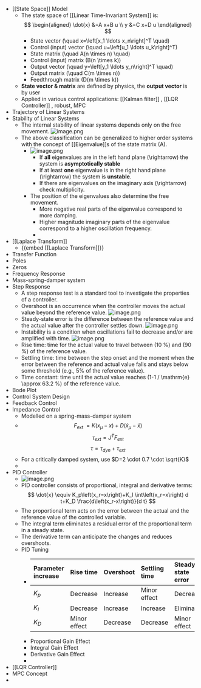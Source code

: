 - [[State Space]] Model
	- The state space of [[Linear Time-Invariant System]] is:
	  $$
	  \begin{aligned}
	  \dot{x} &=A x+B u \\
	  y &=C x+D u
	  \end{aligned}
	  $$
		- State vector \(\quad x=\left[x_1 \ldots x_n\right]^T \quad\)
		- Control (input) vector \(\quad u=\left[u_1 \ldots u_k\right]^T\)
		- State matrix \(\quad A(n \times n) \quad\)
		- Control (input) matrix \(B(n \times k)\)
		- Output vector \(\quad y=\left[y_1 \ldots y_n\right]^T \quad\)
		- Output matrix \(\quad C(m \times n)\)
		- Feedthrough matrix \(D(m \times k)\)
	- **State vector & matrix** are defined by physics, the **output vector** is by user
	- Applied in various control applications: [[Kalman filter]] , [[LQR Controller]] , robust, MPC
- Trajectory of Linear Systems
- Stability of Linear Systems
	- The internal stability of linear systems depends only on the free movement.
	  ![image.png](../assets/image_1663350678213_0.png)
	- The above classification can be generalized to higher order systems with the concept of [[Eigenvalue]]s of the state matrix \(A\).
		- ![image.png](../assets/image_1663350821950_0.png)
			- If **all** eigenvalues are in the left hand plane \(\rightarrow\) the system is **asymptotically stable**
			- If at least **one** eigenvalue is in the right hand plane \(\rightarrow\) the system is **unstable**.
			- If there are eigenvalues on the imaginary axis \(\rightarrow\) check multiplicity.
		- The position of the eigenvalues also determine the free movement.
			- More negative real parts of the eigenvalue correspond to more damping.
			- Higher magnitude imaginary parts of the eigenvalue correspond to a higher oscillation frequency.
			-
- [[Laplace Transform]]
	- {{embed [[Laplace Transform]]}}
- Transfer Function
- Poles
- Zeros
- Frequency Response
- Mass-spring-damper system
- Step Response
	- A step response test is a standard tool to investigate the properties of a controller.
	- Overshoot is an occurrence when the controller moves the actual value beyond the reference value.
	  ![image.png](../assets/image_1663667764676_0.png)
	- Steady-state error is the difference between the reference value and the actual value after the controller settles down.
	  ![image.png](../assets/image_1663667787423_0.png)
	- Instability is a condition when oscillations fail to decrease and/or are amplified with time.
	  ![image.png](../assets/image_1663667807483_0.png)
	- Rise time: time for the actual value to travel between \(10 \%\) and \(90 \%\) of the reference value.
	- Settling time: time between the step onset and the moment when the error between the reference and actual value falls and stays below some threshold (e.g., 5\% of the reference value).
	- Time constant: time until the actual value reaches \(1-1 / \mathrm{e} \approx 63.2 \%\) of the reference value.
- Bode Plot
- Control System Design
- Feedback Control
- Impedance Control
	- Modelled on a spring-mass-damper system
	- $$F_{\text {ext }}=K\left(x_\mu-x\right)+D\left(\dot{x}_\mu-\dot{x}\right)$$
	  $$\tau_{ext} = J^{T} F_{ext}$$
	  $$\tau = \tau_{dyn} + \tau_{ext}$$
	- For a critically damped system, use $D=2 \cdot 0.7 \cdot \sqrt{K}$
	-
- PID Controller
	- ![image.png](../assets/image_1663667654913_0.png)
	- PID controller consists of proportional, integral and derivative terms:
	  $$
	  \dot{x} \equiv K_p\left(x_r=x\right)+K_I \int\left(x_r=x\right) d t+K_D \frac{d\left(x_r-x\right)}{d t}
	  $$
	- The proportional term acts on the error between the actual and the reference value of the controlled variable.
	- The integral term eliminates a residual error of the proportional term in a steady state.
	- The derivative term can anticipate the changes and reduces overshoots.
	- PID Tuning
		- | Parameter increase | Rise time | Overshoot | Settling time | Steady-state error | Stability |
		  | :--- | :--- | :--- | :--- | :--- | :--- |
		  | $K_{p}$ | Decrease | Increase | Minor effect | Decrease | Degrade |
		  | $K_{I}$| Decrease | Increase | Increase | Eliminate | Degrade |
		  | $K_{D}$ | Minor effect | Decrease | Decrease | Minor effect | Improve |
		- Proportional Gain Effect
		- Integral Gain Effect
		- Derivative Gain Effect
		-
- [[LQR Controller]]
- MPC Concept
-